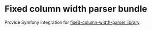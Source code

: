# Fixed column width parser bundle


Provide Symfony integration for [fixed-column-width-parser library](/t-geindre/fixed-column-width-parser).
